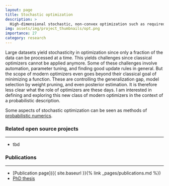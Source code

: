 ```yaml
---
layout: page
title: Stochastic optimization
description: >
  High-dimensional stochastic, non-convex optimization such as required to train neural networks.
img: assets/img/project_thumbnails/opt.png
importance: 27
category: research
---
```


Large datasets yield stochasticity in optimization since only a fraction of the data can be processed at a time.
This yields challenges since classical optimizers cannot be applied anymore.
Some of these challenges involve automation, parameter tuning, and finding good update rules in general.
But the scope of modern optimizers even goes beyond their classical goal of minimizing a function.
These are controlling the generalization gap, model selection by weight pruning, and even posterior estimation.
It is therefore less clear what the role of optimizers are these days.
I am interested in defining and exploring this new class of modern optimizers in the context
of a probabilistic description. 

Some aspects of stochastic optimization can be seen as methods of
[probabilistic numerics](https://en.wikipedia.org/wiki/Probabilistic_numerics).

### Related open source projects

---

- tbd

### Publications

---
- [Publication page]({{ site.baseurl }}{% link _pages/publications.md %})
- [PhD thesis](https://publikationen.uni-tuebingen.de/xmlui/handle/10900/84726)